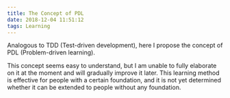 ```yaml
---
title: The Concept of PDL
date: 2018-12-04 11:51:12
tags: Learning
---
```


Analogous to TDD (Test-driven development), here I propose the concept of PDL (Problem-driven learning).

This concept seems easy to understand, but I am unable to fully elaborate on it at the moment and will gradually improve it later. This learning method is effective for people with a certain foundation, and it is not yet determined whether it can be extended to people without any foundation.
